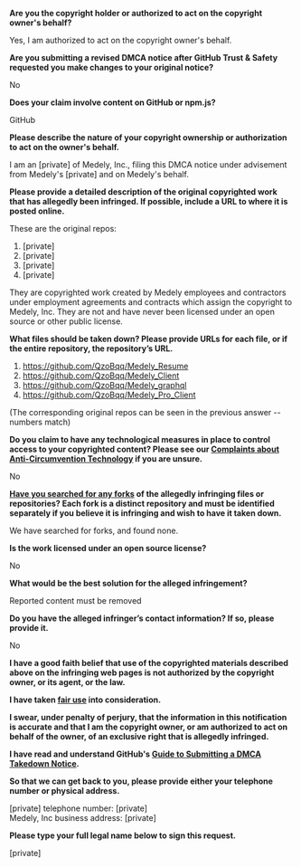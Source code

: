 **Are you the copyright holder or authorized to act on the copyright owner's behalf?**

Yes, I am authorized to act on the copyright owner's behalf.

**Are you submitting a revised DMCA notice after GitHub Trust & Safety requested you make changes to your original notice?**

No

**Does your claim involve content on GitHub or npm.js?**

GitHub

**Please describe the nature of your copyright ownership or authorization to act on the owner's behalf.**

I am an [private] of Medely, Inc., filing this DMCA notice under advisement from Medely's [private] and on Medely's behalf.

**Please provide a detailed description of the original copyrighted work that has allegedly been infringed. If possible, include a URL to where it is posted online.**

These are the original repos:

1. [private]  
2. [private]  
3. [private]  
4. [private]  

They are copyrighted work created by Medely employees and contractors under employment agreements and contracts which assign the copyright to Medely, Inc. They are not and have never been licensed under an open source or other public license.

**What files should be taken down? Please provide URLs for each file, or if the entire repository, the repository’s URL.**

1. https://github.com/QzoBqq/Medely_Resume  
2. https://github.com/QzoBqq/Medely_Client  
3. https://github.com/QzoBqq/Medely_graphql  
4. https://github.com/QzoBqq/Medely_Pro_Client  

(The corresponding original repos can be seen in the previous answer -- numbers match)

**Do you claim to have any technological measures in place to control access to your copyrighted content? Please see our <a href="https://docs.github.com/articles/guide-to-submitting-a-dmca-takedown-notice#complaints-about-anti-circumvention-technology">Complaints about Anti-Circumvention Technology</a> if you are unsure.**

No

**<a href="https://docs.github.com/articles/dmca-takedown-policy#b-what-about-forks-or-whats-a-fork">Have you searched for any forks</a> of the allegedly infringing files or repositories? Each fork is a distinct repository and must be identified separately if you believe it is infringing and wish to have it taken down.**

We have searched for forks, and found none.

**Is the work licensed under an open source license?**

No

**What would be the best solution for the alleged infringement?**

Reported content must be removed

**Do you have the alleged infringer’s contact information? If so, please provide it.**

No

**I have a good faith belief that use of the copyrighted materials described above on the infringing web pages is not authorized by the copyright owner, or its agent, or the law.**

**I have taken <a href="https://www.lumendatabase.org/topics/22">fair use</a> into consideration.**

**I swear, under penalty of perjury, that the information in this notification is accurate and that I am the copyright owner, or am authorized to act on behalf of the owner, of an exclusive right that is allegedly infringed.**

**I have read and understand GitHub's <a href="https://docs.github.com/articles/guide-to-submitting-a-dmca-takedown-notice/">Guide to Submitting a DMCA Takedown Notice</a>.**

**So that we can get back to you, please provide either your telephone number or physical address.**

[private] telephone number: [private]  
Medely, Inc business address: [private]  

**Please type your full legal name below to sign this request.**

[private]  
